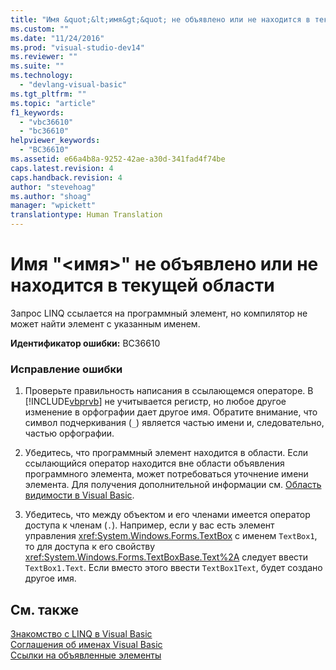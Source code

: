 ```yaml
---
title: "Имя &quot;&lt;имя&gt;&quot; не объявлено или не находится в текущей области | Microsoft Docs"
ms.custom: ""
ms.date: "11/24/2016"
ms.prod: "visual-studio-dev14"
ms.reviewer: ""
ms.suite: ""
ms.technology: 
  - "devlang-visual-basic"
ms.tgt_pltfrm: ""
ms.topic: "article"
f1_keywords: 
  - "vbc36610"
  - "bc36610"
helpviewer_keywords: 
  - "BC36610"
ms.assetid: e66a4b8a-9252-42ae-a30d-341fad4f74be
caps.latest.revision: 4
caps.handback.revision: 4
author: "stevehoag"
ms.author: "shoag"
manager: "wpickett"
translationtype: Human Translation
---
```

# Имя &quot;&lt;имя&gt;&quot; не объявлено или не находится в текущей области
Запрос LINQ ссылается на программный элемент, но компилятор не может найти элемент с указанным именем.  
  
 **Идентификатор ошибки:** BC36610  
  
### Исправление ошибки  
  
1.  Проверьте правильность написания в ссылающемся операторе. В [!INCLUDE[vbprvb](../../csharp/programming-guide/concepts/linq/includes/vbprvb_md.md)] не учитывается регистр, но любое другое изменение в орфографии дает другое имя. Обратите внимание, что символ подчеркивания \(`_`\) является частью имени и, следовательно, частью орфографии.  
  
2.  Убедитесь, что программный элемент находится в области. Если ссылающийся оператор находится вне области объявления программного элемента, может потребоваться уточнение имени элемента. Для получения дополнительной информации см. [Область видимости в Visual Basic](../../visual-basic/programming-guide/language-features/declared-elements/scope.md).  
  
3.  Убедитесь, что между объектом и его членами имеется оператор доступа к членам \(`.`\). Например, если у вас есть элемент управления <xref:System.Windows.Forms.TextBox> с именем `TextBox1`, то для доступа к его свойству <xref:System.Windows.Forms.TextBoxBase.Text%2A> следует ввести `TextBox1.Text`. Если вместо этого ввести `TextBox1Text`, будет создано другое имя.  
  
## См. также  
 [Знакомство с LINQ в Visual Basic](../../visual-basic/programming-guide/language-features/linq/introduction-to-linq.md)   
 [Соглашения об именах Visual Basic](../../visual-basic/programming-guide/program-structure/naming-conventions.md)   
 [Ссылки на объявленные элементы](../../visual-basic/programming-guide/language-features/declared-elements/references-to-declared-elements.md)